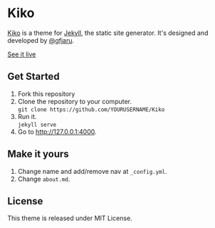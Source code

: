 # Kiko

[Kiko](http://github.com/gfjaru/Kiko) is a theme for [Jekyll](http://jekyllrb.com), the static site generator. It's designed and developed by [@gfjaru](https://twitter.com/gfjaru).

[See it live](https://kiko.gfjaru.com/)

## Get Started

1. Fork this repository
2. Clone the repository to your computer.<br />`git clone https://github.com/YOURUSERNAME/Kiko`  
3. Run it.<br />`jekyll serve`
4. Go to http://127.0.0.1:4000.

## Make it yours

1. Change name and add/remove nav at `_config.yml`.
2. Change `about.md`.

## License

This theme is released under MIT License.

